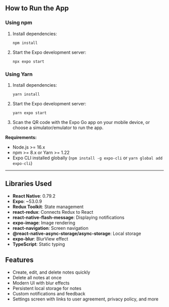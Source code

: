 ## How to Run the App

### Using npm

1. Install dependencies:
   ```
   npm install
   ```
2. Start the Expo development server:
   ```
   npx expo start
   ```

### Using Yarn

1. Install dependencies:
   ```
   yarn install
   ```
2. Start the Expo development server:
   ```
   yarn expo start
   ```

3. Scan the QR code with the Expo Go app on your mobile device, or choose a simulator/emulator to run the app.

**Requirements:**  
- Node.js >= 16.x  
- npm >= 8.x or Yarn >= 1.22  
- Expo CLI installed globally (`npm install -g expo-cli` or `yarn global add expo-cli`)

---

## Libraries Used

- **React Native**: 0.79.2
- **Expo**: ~53.0.9
- **Redux Toolkit**: State management
- **react-redux**: Connects Redux to React
- **react-native-flash-message**: Displaying notifications
- **expo-image**: Image rendering
- **react-navigation**: Screen navigation
- **@react-native-async-storage/async-storage**: Local storage
- **expo-blur**: BlurView effect
- **TypeScript**: Static typing

## Features

- Create, edit, and delete notes quickly
- Delete all notes at once
- Modern UI with blur effects
- Persistent local storage for notes
- Custom notifications and feedback
- Settings screen with links to user agreement, privacy policy, and more